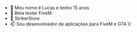 - 👋 Meu nome é Lucas e tenho 15 anos
- 🌱 Beta tester FiveM
- 💞️ StrikerStore
- 📫 Sou desenvolvedor de aplicações para FiveM e GTA V.
